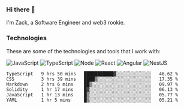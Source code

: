 ### Hi there 👋
I'm Zack, a Software Engineer and web3 rookie.

### Technologies
These are some of the technologies and tools that I work with:

![JavaScript](https://img.shields.io/badge/JavaScript-323330.svg?logo=javascript&logoColor=F7DF1E) 
![TypeScript](https://img.shields.io/badge/TypeScript-007ACC.svg?logo=typescript&logoColor=white) 
![Node](https://img.shields.io/badge/Node.js-43853D.svg?logo=node.js&logoColor=white)
![React](https://img.shields.io/badge/React-20232a.svg?logo=react&logoColor=61DAFB) 
![Angular](https://img.shields.io/badge/Angular-E23237.svg?logo=angularjs&logoColor=white)
![NestJS](https://img.shields.io/badge/NestJS-E0234E?logo=nestjs&logoColor=white)

<!--START_SECTION:waka-->

```text
TypeScript   9 hrs 50 mins   ███████████▓░░░░░░░░░░░░░   46.62 %
CSS          3 hrs 39 mins   ████▒░░░░░░░░░░░░░░░░░░░░   17.35 %
Markdown     2 hrs 6 mins    ██▒░░░░░░░░░░░░░░░░░░░░░░   09.97 %
Solidity     1 hr 17 mins    █▓░░░░░░░░░░░░░░░░░░░░░░░   06.13 %
JavaScript   1 hr 13 mins    █▒░░░░░░░░░░░░░░░░░░░░░░░   05.77 %
YAML         1 hr 5 mins     █▒░░░░░░░░░░░░░░░░░░░░░░░   05.21 %
```

<!--END_SECTION:waka-->

